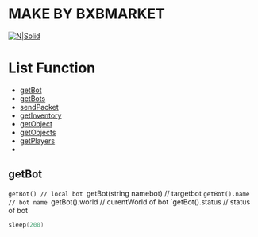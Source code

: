 # MAKE BY BXBMARKET

[![N|Solid](https://bxbmarket.com/wp-content/uploads/2022/01/LOGO-300x111.png)]()

# List Function
* [getBot](#getbot)
* [getBots](#getbots)
* [sendPacket](#sendpacket)
* [getInventory](#getinventory)
* [getObject](#getobject)
* [getObjects](#getobjects)
* [getPlayers]()
* 

## getBot
`getBot() // local bot
`getBot(string namebot) // targetbot
`getBot().name // bot name
`getBot().world // curentWorld of bot
`getBot().status // status of bot

```lua
sleep(200)
```
